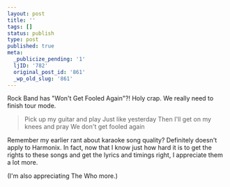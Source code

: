 ```yaml
---
layout: post
title: ''
tags: []
status: publish
type: post
published: true
meta:
  _publicize_pending: '1'
  ljID: '782'
  original_post_id: '861'
  _wp_old_slug: '861'
---
```

Rock Band has "Won't Get Fooled Again"?!  Holy crap.  We really need to finish tour mode.

<blockquote>
Pick up my guitar and play
Just like yesterday
Then I'll get on my knees and pray
We don't get fooled again
</blockquote>

Remember my earlier rant about karaoke song quality?  Definitely doesn't apply to Harmonix.  In fact, now that I know just how hard it is to get the rights to these songs and get the lyrics and timings right, I appreciate them a lot more.

(I'm also appreciating The Who more.)
